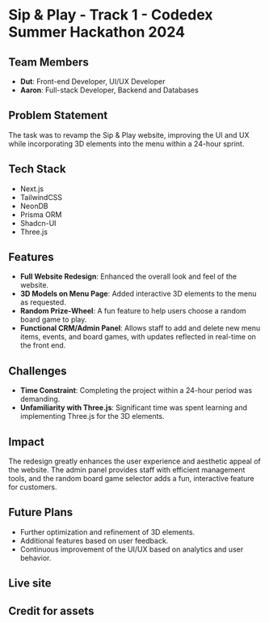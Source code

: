 # Sip & Play - Track 1 - Codedex Summer Hackathon 2024

## Team Members
- **Dut**: Front-end Developer, UI/UX Developer
- **Aaron**: Full-stack Developer, Backend and Databases

## Problem Statement
The task was to revamp the Sip & Play website, improving the UI and UX while incorporating 3D elements into the menu within a 24-hour sprint.

## Tech Stack
- Next.js
- TailwindCSS
- NeonDB
- Prisma ORM
- Shadcn-UI
- Three.js

## Features
- **Full Website Redesign**: Enhanced the overall look and feel of the website.
- **3D Models on Menu Page**: Added interactive 3D elements to the menu as requested.
- **Random Prize-Wheel**: A fun feature to help users choose a random board game to play.
- **Functional CRM/Admin Panel**: Allows staff to add and delete new menu items, events, and board games, with updates reflected in real-time on the front end.

## Challenges
- **Time Constraint**: Completing the project within a 24-hour period was demanding.
- **Unfamiliarity with Three.js**: Significant time was spent learning and implementing Three.js for the 3D elements.

## Impact
The redesign greatly enhances the user experience and aesthetic appeal of the website. The admin panel provides staff with efficient management tools, and the random board game selector adds a fun, interactive feature for customers.

## Future Plans
- Further optimization and refinement of 3D elements.
- Additional features based on user feedback.
- Continuous improvement of the UI/UX based on analytics and user behavior.

## Live site

## Credit for assets
